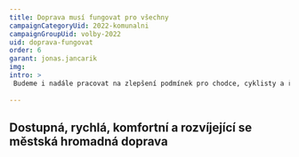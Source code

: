 ```yaml
---
title: Doprava musí fungovat pro všechny
campaignCategoryUid: 2022-komunalni
campaignGroupUid: volby-2022
uid: doprava-fungovat
order: 6
garant: jonas.jancarik
img: 
intro: >
 Budeme i nadále pracovat na zlepšení podmínek pro chodce, cyklisty a řidiče. Chceme i nadále rozvíjet sdílenou a nesdílenou mobilitu. Budeme podporovat Magistrát při zkvalitňování, zrychlování a posilování městské hromadné dopravy. Prioritou pro nás je řešit parkování s důrazem na potřeby místních občanů. Vytvoříme klidné, bezpečné a zdravé místo pro život, aby se obyvatelé Prahy 1 dostali tam, kam potřebují, aby si v městské hromadné dopravě mohli sednout a aby pohodlně zaparkovali své auto nebo kolo. Budeme hledat možnosti snižování zatížení Prahy 1 automobilovou dopravou, nikoli ovšem na úkor dopravní obslužnosti.
  
---
```

  
  ## Dostupná, rychlá, komfortní a rozvíjející se městská hromadná doprava
  
  
